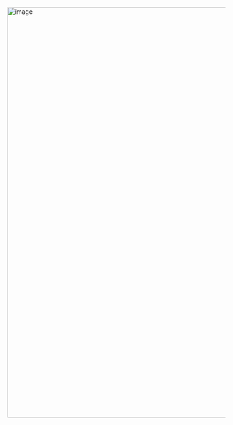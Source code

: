 <img width="2550" height="946" alt="image" src="https://github.com/user-attachments/assets/7e04c287-eeb3-4983-ba0e-3d682c6a908b" />
